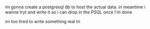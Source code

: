 im gonna create a postgresql db to host the actual data. in meantime i wanna tryt and write it so i can drop in the PSQL once I'm done


im too tired to write something real tn
